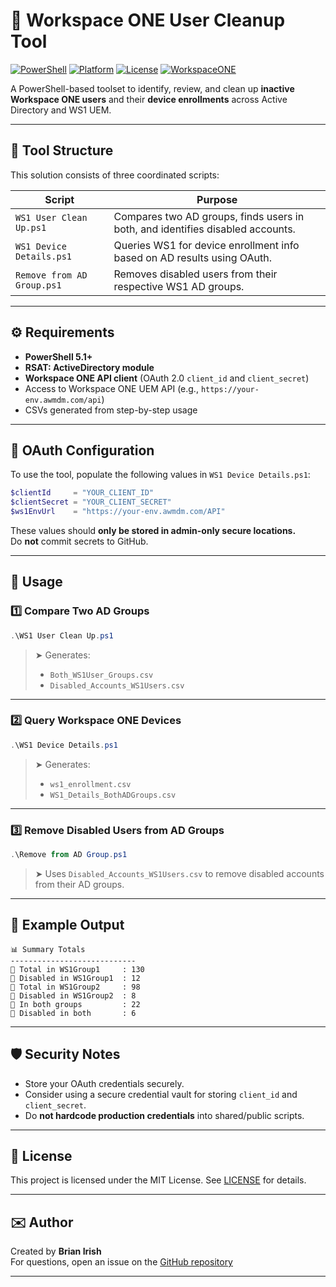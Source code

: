 # 🧹 Workspace ONE User Cleanup Tool

[![PowerShell](https://img.shields.io/badge/PowerShell-5.1%2B-blue.svg)](https://docs.microsoft.com/powershell/)
[![Platform](https://img.shields.io/badge/Platform-Windows%2010%2F11-lightgrey)](https://microsoft.com)
[![License](https://img.shields.io/badge/License-MIT-green.svg)](LICENSE)
[![WorkspaceONE](https://img.shields.io/badge/WorkspaceONE-API_Integrated-blueviolet.svg)](https://developer.vmware.com/apis/ws1/)

A PowerShell-based toolset to identify, review, and clean up **inactive Workspace ONE users** and their **device enrollments** across Active Directory and WS1 UEM.

---

## 📂 Tool Structure

This solution consists of three coordinated scripts:

| Script | Purpose |
|--------|---------|
| `WS1 User Clean Up.ps1` | Compares two AD groups, finds users in both, and identifies disabled accounts. |
| `WS1 Device Details.ps1` | Queries WS1 for device enrollment info based on AD results using OAuth. |
| `Remove from AD Group.ps1` | Removes disabled users from their respective WS1 AD groups. |

---

## ⚙️ Requirements

- **PowerShell 5.1+**
- **RSAT: ActiveDirectory module**
- **Workspace ONE API client** (OAuth 2.0 `client_id` and `client_secret`)
- Access to Workspace ONE UEM API (e.g., `https://your-env.awmdm.com/api`)
- CSVs generated from step-by-step usage

---

## 🔐 OAuth Configuration

To use the tool, populate the following values in `WS1 Device Details.ps1`:

```powershell
$clientId     = "YOUR_CLIENT_ID"
$clientSecret = "YOUR_CLIENT_SECRET"
$ws1EnvUrl    = "https://your-env.awmdm.com/API"
```

These values should **only be stored in admin-only secure locations.**  
Do **not** commit secrets to GitHub.

---

## 🚀 Usage

### 1️⃣ Compare Two AD Groups

```powershell
.\WS1 User Clean Up.ps1
```

> ➤ Generates:
> - `Both_WS1User_Groups.csv`
> - `Disabled_Accounts_WS1Users.csv`

---

### 2️⃣ Query Workspace ONE Devices

```powershell
.\WS1 Device Details.ps1
```

> ➤ Generates:
> - `ws1_enrollment.csv`
> - `WS1_Details_BothADGroups.csv`

---

### 3️⃣ Remove Disabled Users from AD Groups

```powershell
.\Remove from AD Group.ps1
```

> ➤ Uses `Disabled_Accounts_WS1Users.csv` to remove disabled accounts from their AD groups.

---

## 📁 Example Output

```
📊 Summary Totals
----------------------------
👤 Total in WS1Group1     : 130
🚫 Disabled in WS1Group1  : 12
👤 Total in WS1Group2     : 98
🚫 Disabled in WS1Group2  : 8
👥 In both groups         : 22
🚫 Disabled in both       : 6
```

---

## 🛡️ Security Notes

- Store your OAuth credentials securely.
- Consider using a secure credential vault for storing `client_id` and `client_secret`.
- Do **not hardcode production credentials** into shared/public scripts.

---

## 📄 License

This project is licensed under the MIT License. See [LICENSE](LICENSE) for details.

---

## ✉️ Author

Created by **Brian Irish**  
For questions, open an issue on the [GitHub repository](https://github.com/reponomadx/ws1-user-cleanup-tool/)

---
